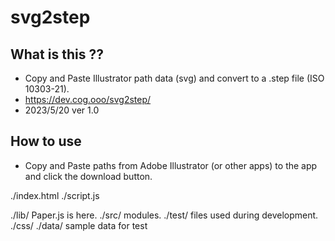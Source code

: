 # svg2step

## What is this ??

- Copy and Paste Illustrator path data (svg) and convert to a .step file (ISO 10303-21).
- https://dev.cog.ooo/svg2step/
- 2023/5/20 ver 1.0

## How to use

- Copy and Paste paths from Adobe Illustrator (or other apps) to the app and click the download button.

./index.html
./script.js

./lib/ Paper.js is here.
./src/ modules.
./test/ files used during development.
./css/
./data/ sample data for test

